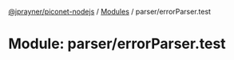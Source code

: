 [@jprayner/piconet-nodejs](../README.md) / [Modules](../modules.md) / parser/errorParser.test

# Module: parser/errorParser.test
